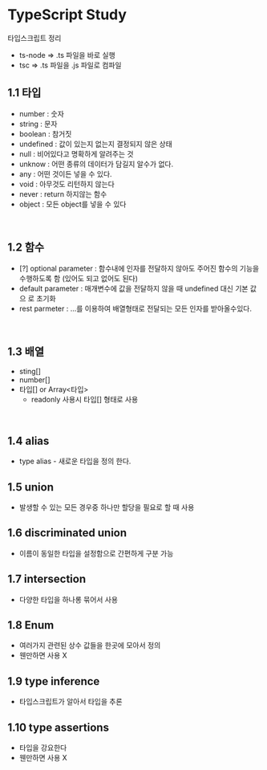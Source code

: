 # TypeScript Study

타입스크립트 정리

- ts-node => .ts 파일을 바로 실행
- tsc => .ts 파일을 .js 파일로 컴파일

## 1.1 타입

- number : 숫자
- string : 문자
- boolean : 참거짓
- undefined : 값이 있는지 없는지 결정되지 않은 상태
- null : 비어있다고 명확하게 알려주는 것
- unknow : 어떤 종류의 데이터가 담길지 알수가 없다.
- any : 어떤 것이든 넣을 수 있다.
- void : 아무것도 리턴하지 않는다
- never : return 하지않는 함수
- object : 모든 object를 넣을 수 있다

<br>

## 1.2 함수

- [?] optional parameter : 함수내에 인자를 전달하지 않아도 주어진 함수의 기능을
  수행하도록 함 (있어도 되고 없어도 된다)
- default parameter : 매개변수에 값을 전달하지 않을 때 undefined 대신 기본 값으
  로 초기화
- rest parmeter : ...를 이용하여 배열형태로 전달되는 모든 인자를 받아올수있다.

<br>

## 1.3 배열

- sting[]
- number[]
- 타입[] or Array<타입>
  - readonly 사용시 타입[] 형태로 사용

<br>

## 1.4 alias

- type alias - 새로운 타입을 정의 한다.

## 1.5 union

- 발생할 수 있는 모든 경우중 하나만 할당을 필요로 할 때 사용

## 1.6 discriminated union

- 이름이 동일한 타입을 설정함으로 간편하게 구분 가능

## 1.7 intersection

- 다양한 타입을 하나롱 묶어서 사용

## 1.8 Enum

- 여러가지 관련된 상수 값들을 한곳에 모아서 정의
- 웬만하면 사용 X

## 1.9 type inference

- 타입스크립트가 알아서 타입을 추론

## 1.10 type assertions

- 타입을 강요한다
- 웬만하면 사용 X
